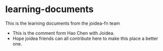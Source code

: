 # learning-documents
This is the learning documents from the joidea-fn team

- This is the comment form Hao Chen with Joidea.
- Hope joidea friends can all contribute here to make this place a better one.